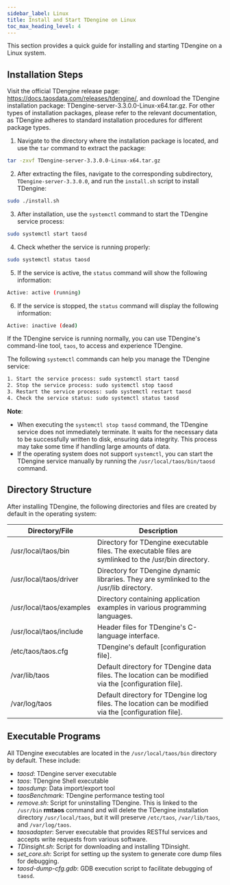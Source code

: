 ```yaml
---
sidebar_label: Linux
title: Install and Start TDengine on Linux
toc_max_heading_level: 4
---
```


This section provides a quick guide for installing and starting TDengine on a Linux system.

## Installation Steps

Visit the official TDengine release page: https://docs.taosdata.com/releases/tdengine/, and download the TDengine installation package: TDengine-server-3.3.0.0-Linux-x64.tar.gz. For other types of installation packages, please refer to the relevant documentation, as TDengine adheres to standard installation procedures for different package types.

1. Navigate to the directory where the installation package is located, and use the `tar` command to extract the package:
```bash
tar -zxvf TDengine-server-3.3.0.0-Linux-x64.tar.gz
```

2. After extracting the files, navigate to the corresponding subdirectory, `TDengine-server-3.3.0.0`, and run the `install.sh` script to install TDengine:
```bash
sudo ./install.sh
```

3. After installation, use the `systemctl` command to start the TDengine service process:
```bash
sudo systemctl start taosd
```

4. Check whether the service is running properly:
```bash
sudo systemctl status taosd
```

5. If the service is active, the `status` command will show the following information:
```bash
Active: active (running)
```

6. If the service is stopped, the `status` command will display the following information:
```bash
Active: inactive (dead)
```

If the TDengine service is running normally, you can use TDengine's command-line tool, `taos`, to access and experience TDengine.

The following `systemctl` commands can help you manage the TDengine service:
```bash
1. Start the service process: sudo systemctl start taosd
2. Stop the service process: sudo systemctl stop taosd
3. Restart the service process: sudo systemctl restart taosd
4. Check the service status: sudo systemctl status taosd
```

**Note**:
- When executing the `systemctl stop taosd` command, the TDengine service does not immediately terminate. It waits for the necessary data to be successfully written to disk, ensuring data integrity. This process may take some time if handling large amounts of data.
- If the operating system does not support `systemctl`, you can start the TDengine service manually by running the `/usr/local/taos/bin/taosd` command.

## Directory Structure

After installing TDengine, the following directories and files are created by default in the operating system:

| Directory/File             | Description                                                                      |
| -------------------------- | -------------------------------------------------------------------------------- |
| /usr/local/taos/bin         | Directory for TDengine executable files. The executable files are symlinked to the /usr/bin directory. |
| /usr/local/taos/driver      | Directory for TDengine dynamic libraries. They are symlinked to the /usr/lib directory. |
| /usr/local/taos/examples    | Directory containing application examples in various programming languages.      |
| /usr/local/taos/include     | Header files for TDengine's C-language interface.                                |
| /etc/taos/taos.cfg          | TDengine's default [configuration file].                                         |
| /var/lib/taos               | Default directory for TDengine data files. The location can be modified via the [configuration file]. |
| /var/log/taos               | Default directory for TDengine log files. The location can be modified via the [configuration file]. |

## Executable Programs

All TDengine executables are located in the `/usr/local/taos/bin` directory by default. These include:

- _taosd_: TDengine server executable
- _taos_: TDengine Shell executable
- _taosdump_: Data import/export tool
- _taosBenchmark_: TDengine performance testing tool
- _remove.sh_: Script for uninstalling TDengine. This is linked to the `/usr/bin` **rmtaos** command and will delete the TDengine installation directory `/usr/local/taos`, but it will preserve `/etc/taos`, `/var/lib/taos`, and `/var/log/taos`.
- _taosadapter_: Server executable that provides RESTful services and accepts write requests from various software.
- _TDinsight.sh_: Script for downloading and installing TDinsight.
- _set_core.sh_: Script for setting up the system to generate core dump files for debugging.
- _taosd-dump-cfg.gdb_: GDB execution script to facilitate debugging of `taosd`.
